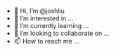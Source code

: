 - 👋 Hi, I’m @joshliu
- 👀 I’m interested in ...
- 🌱 I’m currently learning ...
- 💞️ I’m looking to collaborate on ...
- 📫 How to reach me ...

<!---
joshliuzh/joshliuzh is a ✨ special ✨ repository because its `README.md` (this file) appears on your GitHub profile.
You can click the Preview link to take a look at your changes.
--->
